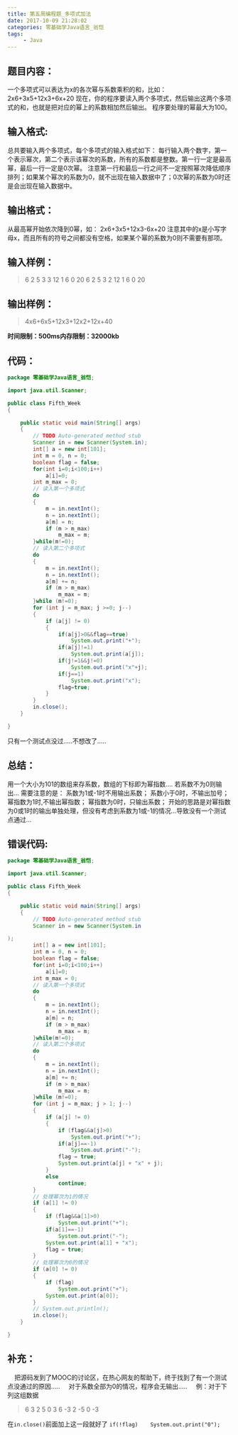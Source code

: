 ```yaml
---
title: 第五周编程题_多项式加法
date: 2017-10-09 21:28:02
categories: 零基础学Java语言_翁恺
tags:
     - Java
---
```

## 题目内容：
一个多项式可以表达为x的各次幂与系数乘积的和，比如：
2x6+3x5+12x3+6x+20
现在，你的程序要读入两个多项式，然后输出这两个多项式的和，也就是把对应的幂上的系数相加然后输出。
程序要处理的幂最大为100。

## 输入格式:
总共要输入两个多项式，每个多项式的输入格式如下：
每行输入两个数字，第一个表示幂次，第二个表示该幂次的系数，所有的系数都是整数。第一行一定是最高幂，最后一行一定是0次幂。
注意第一行和最后一行之间不一定按照幂次降低顺序排列；如果某个幂次的系数为0，就不出现在输入数据中了；0次幂的系数为0时还是会出现在输入数据中。

## 输出格式：
从最高幂开始依次降到0幂，如：
2x6+3x5+12x3-6x+20
注意其中的x是小写字母x，而且所有的符号之间都没有空格，如果某个幂的系数为0则不需要有那项。

## 输入样例：
> 6 2
> 5 3
> 3 12
> 1 6
> 0 20
> 6 2
> 5 3
> 2 12
> 1 6
> 0 20

## 输出样例：
> 4x6+6x5+12x3+12x2+12x+40

**时间限制：500ms内存限制：32000kb**

## 代码：
```Java
package 零基础学Java语言_翁恺;

import java.util.Scanner;

public class Fifth_Week
{

	public static void main(String[] args)
	{
		// TODO Auto-generated method stub
		Scanner in = new Scanner(System.in);
		int[] a = new int[101];
		int m = 0, n = 0;
		boolean flag = false;
		for(int i=0;i<100;i++)
			a[i]=0;
		int m_max = 0;
		// 读入第一个多项式
		do
		{
			m = in.nextInt();
			n = in.nextInt();
			a[m] = n;
			if (m > m_max)
				m_max = m;
		}while(m!=0);
		// 读入第二个多项式
		do
		{
			m = in.nextInt();
			n = in.nextInt();
			a[m] += n;
			if (m > m_max)
				m_max = m;
		}while (m!=0);
		for (int j = m_max; j >=0; j--)
		{
			if (a[j] != 0)
			{
				if(a[j]>0&&flag==true)
					System.out.print("+");
				if(a[j]!=1)
					System.out.print(a[j]);
				if(j!=1&&j!=0)
					System.out.print("x"+j);
				if(j==1)
					System.out.print("x");
				flag=true;
			}
		}
		in.close();
	}

}

```
只有一个测试点没过.....不想改了.....
## 总结：
用一个大小为101的数组来存系数，数组的下标即为幂指数....
若系数不为0则输出...
需要注意的是：
        系数为1或-1时不用输出系数；
        系数小于0时，不输出加号；
        幂指数为1时,不输出幂指数；
        幂指数为0时，只输出系数；
开始的思路是对幂指数为0或1时的输出单独处理，但没有考虑到系数为1或-1的情况...导致没有一个测试点通过...
## 错误代码:
```Java
package 零基础学Java语言_翁恺;

import java.util.Scanner;

public class Fifth_Week
{

	public static void main(String[] args)
	{
		// TODO Auto-generated method stub
		Scanner in = new Scanner(System.in 

);
		int[] a = new int[101];
		int m = 0, n = 0;
		boolean flag = false;
		for(int i=0;i<100;i++)
			a[i]=0;
		int m_max = 0;
		// 读入第一个多项式
		do
		{
			m = in.nextInt();
			n = in.nextInt();
			a[m] = n;
			if (m > m_max)
				m_max = m;
		}while(m!=0);
		// 读入第二个多项式
		do
		{
			m = in.nextInt();
			n = in.nextInt();
			a[m] += n;
			if (m > m_max)
				m_max = m;
		}while (m!=0);
		for (int j = m_max; j > 1; j--)
		{
			if (a[j] != 0)
			{
				if (flag&&a[j]>0)
					System.out.print("+");
				if(a[j]==-1)
					System.out.print("-");
				flag = true;
				System.out.print(a[j] + "x" + j);
			}
			else
				continue;
		}
		// 处理幂次为1的情况
		if (a[1] != 0)
		{
			if (flag&&a[1]>0)
				System.out.print("+");
			if(a[1]==-1)
				System.out.print("-");
			System.out.print(a[1] + "x");
			flag = true;
		}
		// 处理幂次为0的情况
		if (a[0] != 0)
		{
			if (flag)
				System.out.print("+");
			System.out.print(a[0]);
		}
		// System.out.println();
		in.close();
	}

}
```
## 补充：
&#160;&#160;&#160;&#160;把源码发到了MOOC的讨论区，在热心网友的帮助下，终于找到了有一个测试点没通过的原因.....
&#160;&#160;&#160;&#160;对于系数全部为0的情况，程序会无输出.....
&#160;&#160;&#160;&#160;例：对于下列这组数据
> 6 3
> 2 5
> 0 3
> 6 -3
> 2 -5
> 0 -3

在`in.close()`前面加上这一段就好了
`if(!flag)`
`　　System.out.print("0");`
